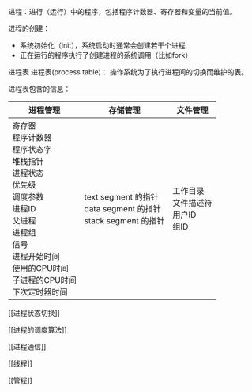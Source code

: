 进程：进行（运行）中的程序，包括程序计数器、寄存器和变量的当前值。


进程的创建：

- 系统初始化（init），系统启动时通常会创建若干个进程
- 正在运行的程序执行了创建进程的系统调用（比如fork）


进程表
进程表(process table)： 操作系统为了执行进程间的切换而维护的表。

进程表包含的信息：

|进程管理|存储管理|文件管理|
|-|-|-|
|寄存器<br/>程序计数器 <br/>程序状态字<br/>堆栈指针<br/>进程状态<br/>优先级<br/>调度参数<br/>进程ID<br/>父进程<br/>进程组<br/>信号 <br/>进程开始时间 <br/>使用的CPU时间 <br/>子进程的CPU时间 <br/>下次定时器时间 | text segment 的指针 <br/> data segment 的指针 <br/> stack segment 的指针|工作目录 <br/> 文件描述符 <br/> 用户ID <br/> 组ID|

[[进程状态切换]]

[[进程的调度算法]]

[[进程通信]]

[[线程]]

[[管程]]